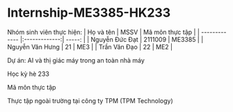 # Internship-ME3385-HK233

Nhóm sinh viên thực hiện:
| Họ và tên        | MSSV          | Mã môn thực tập  |
| -------------    |:-------------:| -----:           |
| Nguyễn Đức Đạt   | 2111009       | ME3385           |
| Nguyễn Văn Hưng  | 21            | ME3              |
| Trần Văn Đạo     | 22            | ME2              |

Dự án: AI và thị giác máy trong an toàn nhà máy

Học kỳ hè 233

Mã môn thực tập

Thực tập ngoài trường tại công ty TPM (TPM Technology)
